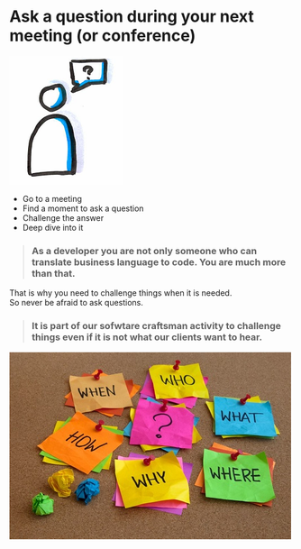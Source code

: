 # Ask a question during your next meeting (or conference)
![Ask a question](images/meeting-question.png)  

* Go to a meeting
* Find a moment to ask a question
* Challenge the answer
* Deep dive into it

> ### As a developer you are not only someone who can translate business language to code. **You are much more than that**.
That is why you need to challenge things when it is needed.  
So never be afraid to ask questions.  

> ### It is part of our sofwtare craftsman activity to challenge things **even if it is not what our clients want to hear.**

![Ask a question](images/meeting-question1.jpg)  